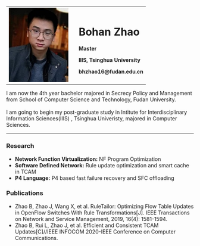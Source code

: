 
<!-------------------------------------------------------------------------------------------->
<table border="0">
  <tr>
    <td width="50%" align="botttom">
      <img src="Bohan_Zhao_s.jpg">      
    </td>
    <td width="50%" align="top">
      <h1>Bohan Zhao</h1>
      <p><b>Master</b></p>
      <p><b>IIIS, Tsinghua University</b></p>
      <p><b>bhzhao16@fudan.edu.cn</b></p>
    </td>
  </tr>
</table>

I am now the 4th year bachelor majored in Secrecy Policy and Management from School of Computer Science and Technology, Fudan University.
<br><br>
I am going to begin my post-graduate study in Intitute for Interdisciplinary Information Sciences(IIIS) , Tsinghua Univeristy, majored in Computer Sciences.
<hr>


<!-------------------------------------------------------------------------------------------->
<h3>Research</h3>
<ul>
<li><b>Network Function Virtualization:</b>    NF Program Optimization </li>
<li><b>Software Defined Network:</b>           Rule update optimization and smart cache in TCAM</li>
<li><b>P4 Language:</b>                        P4 based fast failure recovery and SFC offloading</li>
</ul>

<h3>Publications</h3>
<ul>
<li>Zhao B, Zhao J, Wang X, et al. RuleTailor: Optimizing Flow Table Updates in OpenFlow Switches With Rule Transformations[J]. IEEE Transactions on Network and Service Management, 2019, 16(4): 1581-1594. </li>
<li>Zhao B, Rui L, Zhao J, et al. Efficient and Consistent TCAM Updates[C]//IEEE INFOCOM 2020-IEEE Conference on Computer Communications. </li>
</ul>



